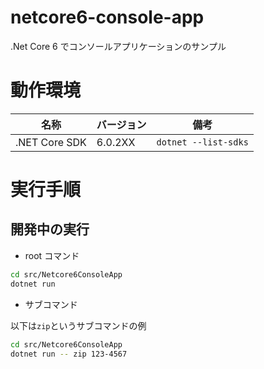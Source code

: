 # netcore6-console-app

.Net Core 6 でコンソールアプリケーションのサンプル

# 動作環境

| 名称          | バージョン | 備考                 |
| ------------- | ---------- | -------------------- |
| .NET Core SDK | 6.0.2XX    | `dotnet --list-sdks` |

# 実行手順

## 開発中の実行

- root コマンド

```bash
cd src/Netcore6ConsoleApp
dotnet run
```

- サブコマンド

以下は`zip`というサブコマンドの例

```bash
cd src/Netcore6ConsoleApp
dotnet run -- zip 123-4567
```
